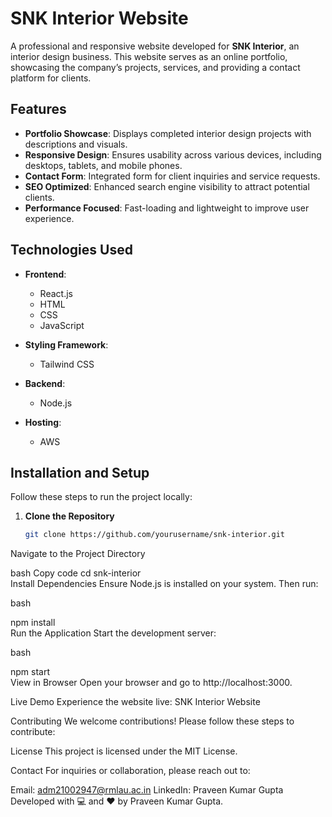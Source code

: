 # SNK Interior Website  

A professional and responsive website developed for **SNK Interior**, an interior design business. This website serves as an online portfolio, showcasing the company’s projects, services, and providing a contact platform for clients.  

## Features  
- **Portfolio Showcase**: Displays completed interior design projects with descriptions and visuals.  
- **Responsive Design**: Ensures usability across various devices, including desktops, tablets, and mobile phones.  
- **Contact Form**: Integrated form for client inquiries and service requests.  
- **SEO Optimized**: Enhanced search engine visibility to attract potential clients.  
- **Performance Focused**: Fast-loading and lightweight to improve user experience.  

## Technologies Used  
- **Frontend**:  
  - React.js  
  - HTML  
  - CSS  
  - JavaScript  

- **Styling Framework**:  
  - Tailwind CSS  

- **Backend**:  
  - Node.js  

- **Hosting**:  
  - AWS  

## Installation and Setup  
Follow these steps to run the project locally:  

1. **Clone the Repository**  
   ```bash  
   git clone https://github.com/yourusername/snk-interior.git  


Navigate to the Project Directory

bash
Copy code
cd snk-interior  
Install Dependencies
Ensure Node.js is installed on your system. Then run:

bash

npm install  
Run the Application
Start the development server:

bash

npm start  
View in Browser
Open your browser and go to http://localhost:3000.

Live Demo
Experience the website live: SNK Interior Website



Contributing
We welcome contributions! Please follow these steps to contribute:


License
This project is licensed under the MIT License.

Contact
For inquiries or collaboration, please reach out to:

Email: adm21002947@rmlau.ac.in
LinkedIn: Praveen Kumar Gupta
Developed with 💻 and ❤️ by Praveen Kumar Gupta.




